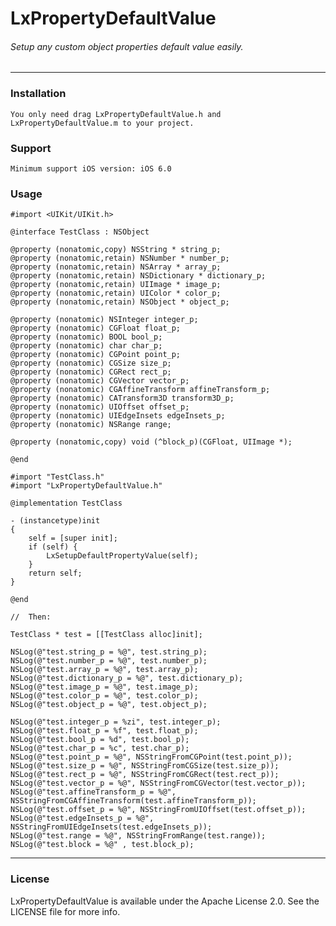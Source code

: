 # LxPropertyDefaultValue


######	Setup any custom object properties default value easily.

---
###	Installation
	You only need drag LxPropertyDefaultValue.h and LxPropertyDefaultValue.m to your project.
###	Support	
	Minimum support iOS version: iOS 6.0
###	Usage

	#import <UIKit/UIKit.h>
	
	@interface TestClass : NSObject
	
	@property (nonatomic,copy) NSString * string_p;
	@property (nonatomic,retain) NSNumber * number_p;
	@property (nonatomic,retain) NSArray * array_p;
	@property (nonatomic,retain) NSDictionary * dictionary_p;
	@property (nonatomic,retain) UIImage * image_p;
	@property (nonatomic,retain) UIColor * color_p;
	@property (nonatomic,retain) NSObject * object_p;
	
	@property (nonatomic) NSInteger integer_p;
	@property (nonatomic) CGFloat float_p;
	@property (nonatomic) BOOL bool_p;
	@property (nonatomic) char char_p;
	@property (nonatomic) CGPoint point_p;
	@property (nonatomic) CGSize size_p;
	@property (nonatomic) CGRect rect_p;
	@property (nonatomic) CGVector vector_p;
	@property (nonatomic) CGAffineTransform affineTransform_p;
	@property (nonatomic) CATransform3D transform3D_p;
	@property (nonatomic) UIOffset offset_p;
	@property (nonatomic) UIEdgeInsets edgeInsets_p;
	@property (nonatomic) NSRange range;
	
	@property (nonatomic,copy) void (^block_p)(CGFloat, UIImage *);
	
	@end
	
	#import "TestClass.h"
	#import "LxPropertyDefaultValue.h"
	
	@implementation TestClass
	
	- (instancetype)init
	{
	    self = [super init];
	    if (self) {
	        LxSetupDefaultPropertyValue(self);        
	    }
	    return self;
	}
	
	@end
	
	//	Then:
	
	TestClass * test = [[TestClass alloc]init];
    
    NSLog(@"test.string_p = %@", test.string_p);
    NSLog(@"test.number_p = %@", test.number_p);
    NSLog(@"test.array_p = %@", test.array_p);
    NSLog(@"test.dictionary_p = %@", test.dictionary_p);
    NSLog(@"test.image_p = %@", test.image_p);
    NSLog(@"test.color_p = %@", test.color_p);
    NSLog(@"test.object_p = %@", test.object_p);
    
    NSLog(@"test.integer_p = %zi", test.integer_p);
    NSLog(@"test.float_p = %f", test.float_p);
    NSLog(@"test.bool_p = %d", test.bool_p);
    NSLog(@"test.char_p = %c", test.char_p);
    NSLog(@"test.point_p = %@", NSStringFromCGPoint(test.point_p));
    NSLog(@"test.size_p = %@", NSStringFromCGSize(test.size_p));
    NSLog(@"test.rect_p = %@", NSStringFromCGRect(test.rect_p));
    NSLog(@"test.vector_p = %@", NSStringFromCGVector(test.vector_p));
    NSLog(@"test.affineTransform_p = %@", NSStringFromCGAffineTransform(test.affineTransform_p));
    NSLog(@"test.offset_p = %@", NSStringFromUIOffset(test.offset_p));
    NSLog(@"test.edgeInsets_p = %@", NSStringFromUIEdgeInsets(test.edgeInsets_p));
    NSLog(@"test.range = %@", NSStringFromRange(test.range));
    NSLog(@"test.block = %@" , test.block_p);

---
###	License
LxPropertyDefaultValue is available under the Apache License 2.0. See the LICENSE file for more info.
